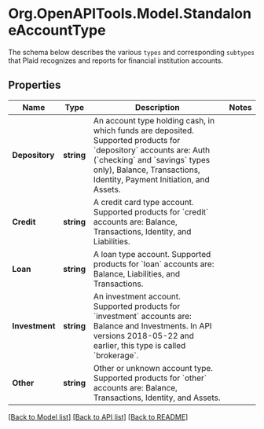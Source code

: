 # Org.OpenAPITools.Model.StandaloneAccountType
The schema below describes the various `types` and corresponding `subtypes` that Plaid recognizes and reports for financial institution accounts.

## Properties

Name | Type | Description | Notes
------------ | ------------- | ------------- | -------------
**Depository** | **string** | An account type holding cash, in which funds are deposited. Supported products for &#x60;depository&#x60; accounts are: Auth (&#x60;checking&#x60; and &#x60;savings&#x60; types only), Balance, Transactions, Identity, Payment Initiation, and Assets. | 
**Credit** | **string** | A credit card type account. Supported products for &#x60;credit&#x60; accounts are: Balance, Transactions, Identity, and Liabilities. | 
**Loan** | **string** | A loan type account. Supported products for &#x60;loan&#x60; accounts are: Balance, Liabilities, and Transactions. | 
**Investment** | **string** | An investment account. Supported products for &#x60;investment&#x60; accounts are: Balance and Investments. In API versions 2018-05-22 and earlier, this type is called &#x60;brokerage&#x60;. | 
**Other** | **string** | Other or unknown account type. Supported products for &#x60;other&#x60; accounts are: Balance, Transactions, Identity, and Assets. | 

[[Back to Model list]](../README.md#documentation-for-models) [[Back to API list]](../README.md#documentation-for-api-endpoints) [[Back to README]](../README.md)

